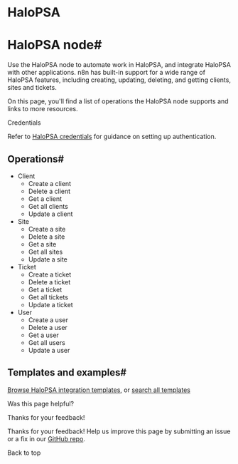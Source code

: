 # HaloPSA

[ ](https://github.com/n8n-io/n8n-docs/edit/main/docs/integrations/builtin/app-nodes/n8n-nodes-base.halopsa.md "Edit this page")

# HaloPSA node#

Use the HaloPSA node to automate work in HaloPSA, and integrate HaloPSA with other applications. n8n has built-in support for a wide range of HaloPSA features, including creating, updating, deleting, and getting clients, sites and tickets. 

On this page, you'll find a list of operations the HaloPSA node supports and links to more resources.

Credentials

Refer to [HaloPSA credentials](../../credentials/halopsa/) for guidance on setting up authentication. 

## Operations#

  * Client
    * Create a client
    * Delete a client
    * Get a client
    * Get all clients
    * Update a client
  * Site
    * Create a site
    * Delete a site
    * Get a site
    * Get all sites
    * Update a site
  * Ticket
    * Create a ticket
    * Delete a ticket
    * Get a ticket
    * Get all tickets
    * Update a ticket
  * User
    * Create a user
    * Delete a user
    * Get a user
    * Get all users
    * Update a user



## Templates and examples#

[Browse HaloPSA integration templates](https://n8n.io/integrations/halopsa/), or [search all templates](https://n8n.io/workflows/)

Was this page helpful? 

Thanks for your feedback! 

Thanks for your feedback! Help us improve this page by submitting an issue or a fix in our [GitHub repo](https://github.com/n8n-io/n8n-docs). 

Back to top 
